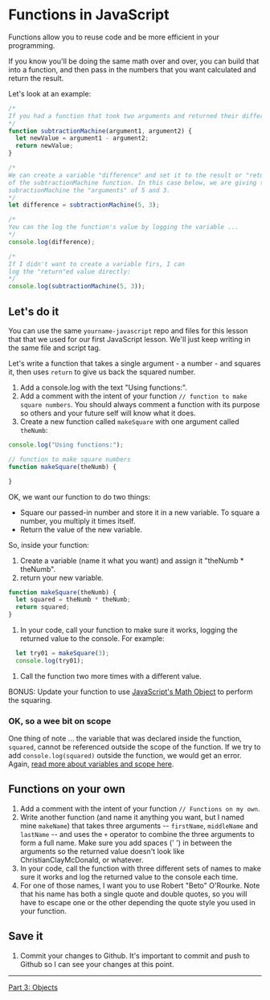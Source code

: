 # Functions in JavaScript

Functions allow you to reuse code and be more efficient in your programming.

If you know you'll be doing the same math over and over, you can build that into a function, and then pass in the numbers that you want calculated and return the result.

Let's look at an example:

```js
/*
If you had a function that took two arguments and returned their difference ...
*/
function subtractionMachine(argument1, argument2) {
  let newValue = argument1 - argument2;
  return newValue;
}

/*
We can create a variable "difference" and set it to the result or "return"
of the subtractionMachine function. In this case below, we are giving the
subractionMachine the "arguments" of 5 and 3.
*/
let difference = subtractionMachine(5, 3);

/*
You can the log the function's value by logging the variable ...
*/
console.log(difference);

/*
If I didn't want to create a variable firs, I can 
log the "return"ed value directly:
*/
console.log(subtractionMachine(5, 3));
```

## Let's do it

You can use the same `yourname-javascript` repo and files for this lesson that that we used for our first JavaScript lesson. We'll just keep writing in the same file and script tag.

Let's write a function that takes a single argument - a number - and squares it, then uses `return` to give us back the squared number.

1. Add a console.log with the text "Using functions:".
1. Add a comment with the intent of your function `// function to make square numbers`. You should always comment a function with its purpose so others and your future self will know what it does.
1. Create a new function called `makeSquare` with one argument called `theNumb`:

```js
console.log("Using functions:");

// function to make square numbers
function makeSquare(theNumb) {

}
```

OK, we want our function to do two things:

- Square our passed-in number and store it in a new variable. To square a number, you multiply it times itself.
- Return the value of the new variable.

So, inside your function:

1. Create a variable (name it what you want) and assign it "theNumb * theNumb".
1. return your new variable.

```js
function makeSquare(theNumb) {
  let squared = theNumb * theNumb;
  return squared;
}
```

1. In your code, call your function to make sure it works, logging the returned value to the console. For example:

```js
  let try01 = makeSquare(3);
  console.log(try01);
```

1. Call the function two more times with a different value.

BONUS: Update your function to use [JavaScript's Math Object](https://www.w3schools.com/Js/js_math.asp) to perform the squaring.

### OK, so a wee bit on scope

One thing of note ... the variable that was declared inside the function, `squared`, cannot be referenced outside the scope of the function. If we try to add `console.log(squared)` outside the function, we would get an error. Again, [read more about variables and scope here](https://wesbos.com/javascript-scoping/).

## Functions on your own

1. Add a comment with the intent of your function `// Functions on my own`.
1. Write another function (and name it anything you want, but I named mine `makeName`) that takes three arguments -- `firstName`, `middleName` and `lastName` -- and uses the `+` operator to combine the three arguments to form a full name. Make sure you add spaces (' ') in between the arguments so the returned value doesn't look like ChristianClayMcDonald, or whatever.
1. In your code, call the function with three different sets of names to make sure it works and log the returned value to the console each time.
1. For one of those names, I want you to use Robert "Beto" O'Rourke. Note that  his name has both a single quote and double quotes, so you will have to escape one or the other depending the quote style you used in your function.

## Save it

1. Commit your changes to Github. It's important to commit and push to Github so I can see your changes at this point.

---

[Part 3: Objects](js-class-03.md)
